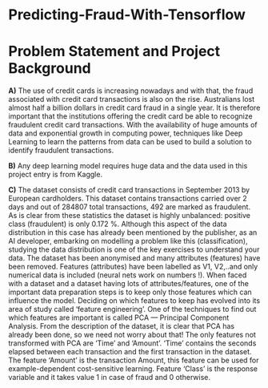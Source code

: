 # Predicting-Fraud-With-Tensorflow

# **Problem Statement and Project Background**

**A)** The use of credit cards is increasing nowadays and with that, the fraud associated with credit card transactions is also on the rise. Australians lost almost half a billion dollars in credit card fraud in a single year. It is therefore important that the institutions offering the credit card be able to recognize fraudulent credit card transactions. With the availability of huge amounts of data and exponential growth in computing power, techniques like Deep Learning to learn the patterns from data can be used to build a solution to identify fraudulent transactions.

**B)** Any deep learning model requires huge data and the data used in this project entry is from Kaggle.

**C)** The dataset consists of credit card transactions in September 2013 by European cardholders. This dataset contains transactions carried over 2 days and out of 284807 total transactions, 492 are marked as fraudulent. As is clear from these statistics the dataset is highly unbalanced: positive class (fraudulent) is only 0.172 %. Although this aspect of the data distribution in this case has already been mentioned by the publisher, as an AI developer, embarking on modelling a problem like this (classification), studying the data distribution is one of the key exercises to understand your data. The dataset has been anonymised and many attributes (features) have been removed. Features (attributes) have been labelled as V1, V2,..and only numerical data is included (neural nets work on numbers !). When faced with a dataset and a dataset having lots of attributes/features, one of the important data preparation steps is to keep only those features which can influence the model. Deciding on which features to keep has evolved into its area of study called ‘feature engineering’. One of the techniques to find out which features are important is called PCA — Principal Component Analysis. From the description of the dataset, it is clear that PCA has already been done, so we need not worry about that! The only features not transformed with PCA are ‘Time’ and ‘Amount’. ‘Time’ contains the seconds elapsed between each transaction and the first transaction in the dataset. The feature ‘Amount’ is the transaction Amount, this feature can be used for example-dependent cost-sensitive learning. Feature ‘Class’ is the response variable and it takes value 1 in case of fraud and 0 otherwise.

